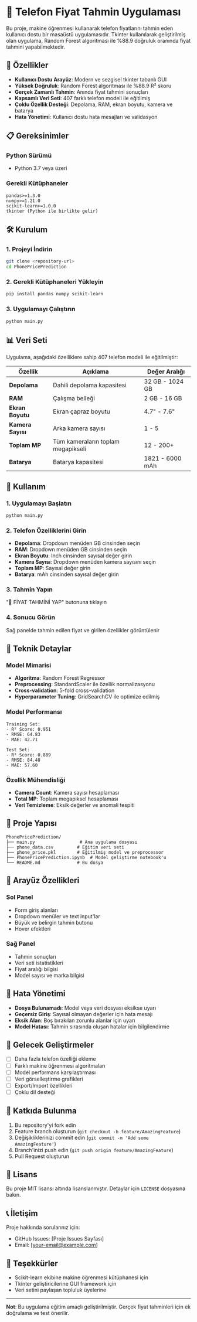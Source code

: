 # 📱 Telefon Fiyat Tahmin Uygulaması

Bu proje, makine öğrenmesi kullanarak telefon fiyatlarını tahmin eden kullanıcı dostu bir masaüstü uygulamasıdır. Tkinter kullanılarak geliştirilmiş olan uygulama, Random Forest algoritması ile %88.9 doğruluk oranında fiyat tahmini yapabilmektedir.

## 🚀 Özellikler

- **Kullanıcı Dostu Arayüz**: Modern ve sezgisel tkinter tabanlı GUI
- **Yüksek Doğruluk**: Random Forest algoritması ile %88.9 R² skoru
- **Gerçek Zamanlı Tahmin**: Anında fiyat tahmini sonuçları
- **Kapsamlı Veri Seti**: 407 farklı telefon modeli ile eğitilmiş
- **Çoklu Özellik Desteği**: Depolama, RAM, ekran boyutu, kamera ve batarya
- **Hata Yönetimi**: Kullanıcı dostu hata mesajları ve validasyon

## 📋 Gereksinimler

### Python Sürümü
- Python 3.7 veya üzeri

### Gerekli Kütüphaneler
```
pandas>=1.3.0
numpy>=1.21.0
scikit-learn>=1.0.0
tkinter (Python ile birlikte gelir)
```

## 🛠️ Kurulum

### 1. Projeyi İndirin
```bash
git clone <repository-url>
cd PhonePricePrediction
```

### 2. Gerekli Kütüphaneleri Yükleyin
```bash
pip install pandas numpy scikit-learn
```

### 3. Uygulamayı Çalıştırın
```bash
python main.py
```

## 📊 Veri Seti

Uygulama, aşağıdaki özelliklere sahip 407 telefon modeli ile eğitilmiştir:

| Özellik | Açıklama | Değer Aralığı |
|---------|----------|----------------|
| **Depolama** | Dahili depolama kapasitesi | 32 GB - 1024 GB |
| **RAM** | Çalışma belleği | 2 GB - 16 GB |
| **Ekran Boyutu** | Ekran çapraz boyutu | 4.7" - 7.6" |
| **Kamera Sayısı** | Arka kamera sayısı | 1 - 5 |
| **Toplam MP** | Tüm kameraların toplam megapikseli | 12 - 200+ |
| **Batarya** | Batarya kapasitesi | 1821 - 6000 mAh |

## 🎯 Kullanım

### 1. Uygulamayı Başlatın
```bash
python main.py
```

### 2. Telefon Özelliklerini Girin
- **Depolama**: Dropdown menüden GB cinsinden seçin
- **RAM**: Dropdown menüden GB cinsinden seçin
- **Ekran Boyutu**: Inch cinsinden sayısal değer girin
- **Kamera Sayısı**: Dropdown menüden kamera sayısını seçin
- **Toplam MP**: Sayısal değer girin
- **Batarya**: mAh cinsinden sayısal değer girin

### 3. Tahmin Yapın
"🚀 FİYAT TAHMİNİ YAP" butonuna tıklayın

### 4. Sonucu Görün
Sağ panelde tahmin edilen fiyat ve girilen özellikler görüntülenir

## 🔧 Teknik Detaylar

### Model Mimarisi
- **Algoritma**: Random Forest Regressor
- **Preprocessing**: StandardScaler ile özellik normalizasyonu
- **Cross-validation**: 5-fold cross-validation
- **Hyperparameter Tuning**: GridSearchCV ile optimize edilmiş

### Model Performansı
```
Training Set:
- R² Score: 0.951
- RMSE: 64.83
- MAE: 42.71

Test Set:
- R² Score: 0.889
- RMSE: 84.48
- MAE: 57.60
```

### Özellik Mühendisliği
- **Camera Count**: Kamera sayısı hesaplaması
- **Total MP**: Toplam megapiksel hesaplaması
- **Veri Temizleme**: Eksik değerler ve anomali tespiti

## 📁 Proje Yapısı

```
PhonePricePrediction/
├── main.py                 # Ana uygulama dosyası
├── phone_data.csv         # Eğitim veri seti
├── phone_price.pkl        # Eğitilmiş model ve preprocessor
├── PhonePricePrediction.ipynb  # Model geliştirme notebook'u
└── README.md              # Bu dosya
```

## 🎨 Arayüz Özellikleri

### Sol Panel
- Form giriş alanları
- Dropdown menüler ve text input'lar
- Büyük ve belirgin tahmin butonu
- Hover efektleri

### Sağ Panel
- Tahmin sonuçları
- Veri seti istatistikleri
- Fiyat aralığı bilgisi
- Model sayısı ve marka bilgisi

## 🚨 Hata Yönetimi

- **Dosya Bulunamadı**: Model veya veri dosyası eksikse uyarı
- **Geçersiz Giriş**: Sayısal olmayan değerler için hata mesajı
- **Eksik Alan**: Boş bırakılan zorunlu alanlar için uyarı
- **Model Hatası**: Tahmin sırasında oluşan hatalar için bilgilendirme

## 🔮 Gelecek Geliştirmeler

- [ ] Daha fazla telefon özelliği ekleme
- [ ] Farklı makine öğrenmesi algoritmaları
- [ ] Model performans karşılaştırması
- [ ] Veri görselleştirme grafikleri
- [ ] Export/Import özellikleri
- [ ] Çoklu dil desteği

## 🤝 Katkıda Bulunma

1. Bu repository'yi fork edin
2. Feature branch oluşturun (`git checkout -b feature/AmazingFeature`)
3. Değişikliklerinizi commit edin (`git commit -m 'Add some AmazingFeature'`)
4. Branch'inizi push edin (`git push origin feature/AmazingFeature`)
5. Pull Request oluşturun

## 📝 Lisans

Bu proje MIT lisansı altında lisanslanmıştır. Detaylar için `LICENSE` dosyasına bakın.

## 📞 İletişim

Proje hakkında sorularınız için:
- GitHub Issues: [Proje Issues Sayfası]
- Email: [your-email@example.com]

## 🙏 Teşekkürler

- Scikit-learn ekibine makine öğrenmesi kütüphanesi için
- Tkinter geliştiricilerine GUI framework için
- Veri setini paylaşan topluluk üyelerine

---

**Not**: Bu uygulama eğitim amaçlı geliştirilmiştir. Gerçek fiyat tahminleri için ek doğrulama ve test önerilir.
